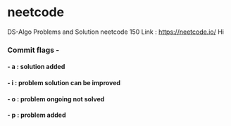 # neetcode
DS-Algo Problems and Solution neetcode 150
Link : https://neetcode.io/
Hi
### Commit flags - 
#### - a : solution added
#### - i : problem solution can be improved
#### - o : problem ongoing not solved
#### - p : problem added